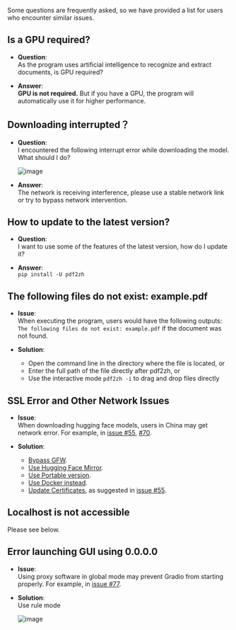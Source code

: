 Some questions are frequently asked, so we have provided a list for users who encounter similar issues.

## Is a GPU required?
- **Question**:  
As the program uses artificial intelligence to recognize and extract documents, is GPU required?

- **Answer**:  
**GPU is not required.** But if you have a GPU, the program will automatically use it for higher performance.

## Downloading interrupted？
- **Question**:  
I encountered the following interrupt error while downloading the model. What should I do?

  ![image](https://github.com/user-attachments/assets/3c4eed44-3d9b-4e2f-a224-a58edca718c2)

- **Answer**:  
The network is receiving interference, please use a stable network link or try to bypass network intervention.

## How to update to the latest version?
- **Question**:  
I want to use some of the features of the latest version, how do I update it?

- **Answer**:  
`pip install -U pdf2zh`


## The following files do not exist: example.pdf
- **Issue**:  
When executing the program, users would have the following outputs: `The following files do not exist: example.pdf` if the document was not found.

- **Solution**:
  - Open the command line in the directory where the file is located, or
  - Enter the full path of the file directly after pdf2zh, or
  - Use the interactive mode `pdf2zh -i` to drag and drop files directly


## SSL Error and Other Network Issues
- **Issue**:  
When downloading hugging face models, users in China may get network error. For example, in [issue #55](https://github.com/PDFMathTranslate/PDFMathTranslate-next/issues/55), [#70](https://github.com/PDFMathTranslate/PDFMathTranslate-next/issues/70).

- **Solution**:
  - [Bypass GFW](https://github.com/clash-verge-rev/clash-verge-rev).
  - [Use Hugging Face Mirror](https://hf-mirror.com/).
  - [Use Portable version](https://github.com/PDFMathTranslate/PDFMathTranslate-next?tab=readme-ov-file#method-ii-portable).
  - [Use Docker instead](https://github.com/PDFMathTranslate/PDFMathTranslate-next#docker).
  - [Update Certificates](https://stackoverflow.com/questions/51925384/unable-to-get-local-issuer-certificate-when-using-requests), as suggested in [issue #55](https://github.com/PDFMathTranslate/PDFMathTranslate-next/issues/55).

## Localhost is not accessible
Please see below.

## Error launching GUI using 0.0.0.0
- **Issue**:  
Using proxy software in global mode may prevent Gradio from starting properly. For example, in [issue #77](https://github.com/PDFMathTranslate/PDFMathTranslate-next/issues/77).

- **Solution**:  
Use rule mode

  ![image](https://github.com/user-attachments/assets/b1f2b16a-eb6a-4c03-995c-332ef1d82c96)